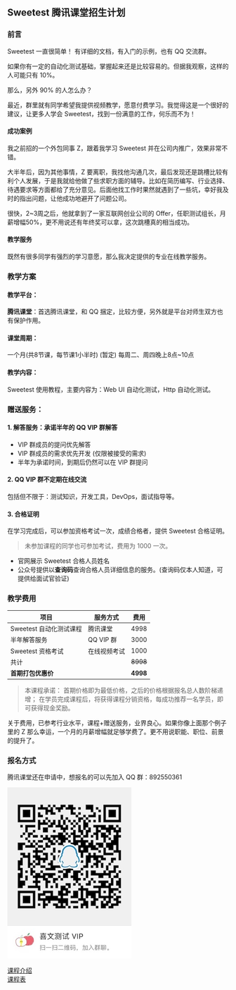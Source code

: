 ## Sweetest 腾讯课堂招生计划

### 前言

Sweetest 一直很简单！
有详细的文档，有入门的示例，也有 QQ 交流群。

如果你有一定的自动化测试基础，掌握起来还是比较容易的。但据我观察，这样的人可能只有 10%。

那么，另外 90% 的人怎么办？

最近，群里就有同学希望我提供视频教学，愿意付费学习。我觉得这是一个很好的建议，让更多人学会 Sweetest，找到一份满意的工作，何乐而不为！

#### 成功案例

我之前招的一个外包同事 Z，跟着我学习 Sweetest 并在公司内推广，效果非常不错。

大半年后，因为其他事情，Z 要离职，我找他沟通几次，最后发现还是跳槽比较有利个人发展，于是我就给他做了些求职方面的辅导。比如在简历编写、行业选择、待遇要求等方面都给了充分意见。后面他找工作时果然就遇到了一些坑，幸好我及时的指出问题，让他成功地避开了问题公司。

很快，2~3周之后，他就拿到了一家互联网创业公司的 Offer，任职测试组长，月薪增幅50%，更不用说还有年终奖可以拿，这次跳槽真的相当成功。

#### 教学服务

既然有很多同学有强烈的学习意愿，那么我决定提供的专业在线教学服务。


### 教学方案
#### 教学平台：
**腾讯课堂**：首选腾讯课堂，和 QQ 捆定，比较方便，另外就是平台对师生双方也有保护作用。

#### 课堂周期：
一个月(共8节课，每节课1小半时)
(暂定) 每周二、周四晚上8点~10点

#### 教学内容：
Sweetest 使用教程，主要内容为：Web UI 自动化测试，Http 自动化测试。

### 赠送服务：
#### 1. 解答服务：承诺半年的 QQ VIP 群解答
* VIP 群成员的提问优先解答
* VIP 群成员的需求优先开发 (仅限被接受的需求)
* 半年为承诺时间，到期后仍然可以在 VIP 群提问

#### 2. QQ VIP 群不定期在线交流
包括但不限于：测试知识，开发工具，DevOps，面试指导等。

#### 3. 合格证明
在学习完成后，可以参加资格考试一次，成绩合格者，提供 Sweetest 合格证明。

> 未参加课程的同学也可参加考试，费用为 1000 一次。

* 官网展示 Sweetest 合格人员姓名
* 公众号提供以**查询码**查询合格人员详细信息的服务。(查询码仅本人知道，可提供给面试官验证)

### 教学费用

| 项目                    |  服务方式    | 费用     |
| ----------------------- | ----------- | ---------|
| Sweetest 自动化测试课程  | 腾讯课堂     | 4998     |
| 半年解答服务             | QQ VIP 群   | 3000     |
| Sweetest 资格考试        | 在线视频考试 | 1000     |
|共计                      |             | ~~8998~~ |
|**首期打包优惠价**        |             | **4998** | 

> 本课程承诺：
>首期价格即为最低价格，之后的价格根据报名总人数阶梯递增；
>在学员完成课程后，将获得课程分销资格，每成功推荐一名学员，即可获得现金奖励。 

关于费用，已参考行业水平，课程+赠送服务，业界良心。如果你像上面那个例子里的 Z 那么幸运，一个月的月薪增幅就足够学费了。更不用说职能、职位、前景的提升了。

### 报名方式
腾讯课堂还在申请中，想报名的可以先加入 QQ 群：892550361

![logo](../_media/QQVIP.jpg)


[课程介绍](/ke/course)	
[课程表](/ke/schedule)